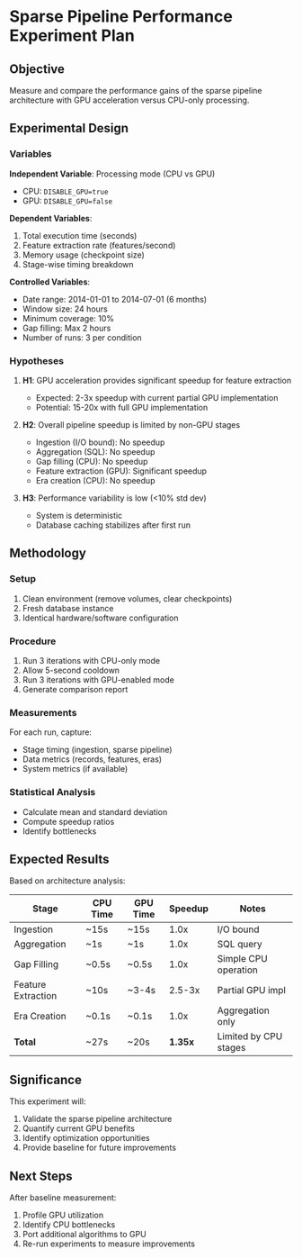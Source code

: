 # Sparse Pipeline Performance Experiment Plan

## Objective

Measure and compare the performance gains of the sparse pipeline architecture with GPU acceleration versus CPU-only processing.

## Experimental Design

### Variables

**Independent Variable**: Processing mode (CPU vs GPU)
- CPU: `DISABLE_GPU=true`
- GPU: `DISABLE_GPU=false`

**Dependent Variables**:
1. Total execution time (seconds)
2. Feature extraction rate (features/second)
3. Memory usage (checkpoint size)
4. Stage-wise timing breakdown

**Controlled Variables**:
- Date range: 2014-01-01 to 2014-07-01 (6 months)
- Window size: 24 hours
- Minimum coverage: 10%
- Gap filling: Max 2 hours
- Number of runs: 3 per condition

### Hypotheses

1. **H1**: GPU acceleration provides significant speedup for feature extraction
   - Expected: 2-3x speedup with current partial GPU implementation
   - Potential: 15-20x with full GPU implementation

2. **H2**: Overall pipeline speedup is limited by non-GPU stages
   - Ingestion (I/O bound): No speedup
   - Aggregation (SQL): No speedup
   - Gap filling (CPU): No speedup
   - Feature extraction (GPU): Significant speedup
   - Era creation (CPU): No speedup

3. **H3**: Performance variability is low (<10% std dev)
   - System is deterministic
   - Database caching stabilizes after first run

## Methodology

### Setup
1. Clean environment (remove volumes, clear checkpoints)
2. Fresh database instance
3. Identical hardware/software configuration

### Procedure
1. Run 3 iterations with CPU-only mode
2. Allow 5-second cooldown
3. Run 3 iterations with GPU-enabled mode
4. Generate comparison report

### Measurements

For each run, capture:
- Stage timing (ingestion, sparse pipeline)
- Data metrics (records, features, eras)
- System metrics (if available)

### Statistical Analysis
- Calculate mean and standard deviation
- Compute speedup ratios
- Identify bottlenecks

## Expected Results

Based on architecture analysis:

| Stage | CPU Time | GPU Time | Speedup | Notes |
|-------|----------|----------|---------|-------|
| Ingestion | ~15s | ~15s | 1.0x | I/O bound |
| Aggregation | ~1s | ~1s | 1.0x | SQL query |
| Gap Filling | ~0.5s | ~0.5s | 1.0x | Simple CPU operation |
| Feature Extraction | ~10s | ~3-4s | 2.5-3x | Partial GPU impl |
| Era Creation | ~0.1s | ~0.1s | 1.0x | Aggregation only |
| **Total** | ~27s | ~20s | **1.35x** | Limited by CPU stages |

## Significance

This experiment will:
1. Validate the sparse pipeline architecture
2. Quantify current GPU benefits
3. Identify optimization opportunities
4. Provide baseline for future improvements

## Next Steps

After baseline measurement:
1. Profile GPU utilization
2. Identify CPU bottlenecks
3. Port additional algorithms to GPU
4. Re-run experiments to measure improvements